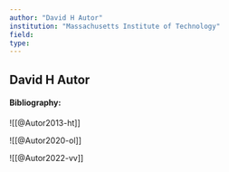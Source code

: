 ```yaml
---
author: "David H Autor"
institution: "Massachusetts Institute of Technology"
field:
type:
---
```


## David H Autor
#### Bibliography:

![[@Autor2013-ht]]

![[@Autor2020-ol]]

![[@Autor2022-vv]]